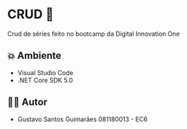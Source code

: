# CRUD 📝
Crud de séries feito no bootcamp da Digital Innovation One

## 💥 Ambiente

- Visual Studio Code
- .NET Core SDK 5.0

## 👨‍💻  Autor
- Gustavo Santos Guimarães 081180013 - EC6
